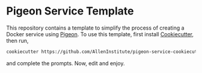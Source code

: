 # Pigeon Service Template

This repository contains a template to simplify the process of creating a Docker service using [Pigeon](https://github.com/AllenInstitute/pigeon).
To use this template, first install [Cookiecutter](https://www.cookiecutter.io/), then run,

```bash
cookiecutter https://github.com/AllenInstitute/pigeon-service-cookiecutter
```

and complete the prompts.
Now, edit and enjoy.

